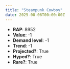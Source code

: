```yaml
---
title: "Steampunk Cowboy"
date: 2025-08-06T00:00:00Z
---
```

- **RAP**: 8952
- **Value**: -1
- **Demand level**: -1
- **Trend**: -1
- **Projected?**: True
- **Hyped?**: True
- **Rare?**: True
